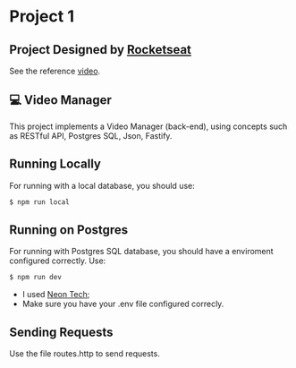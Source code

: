 # Project 1

## Project Designed by [Rocketseat](https://www.youtube.com/@rocketseat)

See the reference [video](https://www.youtube.com/watch?v=hHM-hr9q4mo&t=4618&ab_channel=Rocketseat).

## 💻 Video Manager

This project implements a Video Manager (back-end), using concepts such as RESTful API, Postgres SQL, Json, Fastify.

## Running Locally

For running with a local database, you should use:
```bash
$ npm run local
```

## Running on Postgres

For running with Postgres SQL database, you should have a enviroment configured correctly. Use:
```bash
$ npm run dev
```

- I used [Neon Tech](https://neon.tech/);
- Make sure you have your .env file configured correcly.

## Sending Requests

Use the file routes.http to send requests.